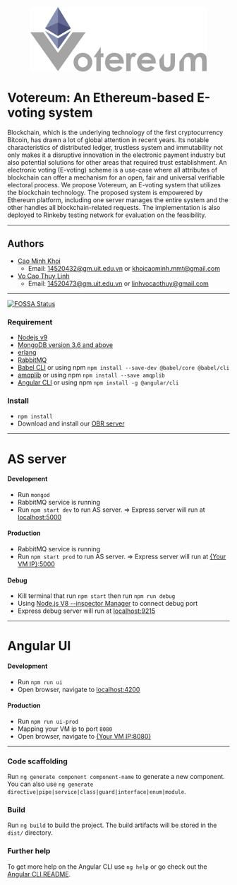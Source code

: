 <p align="center">
  <a href="http://votereum.com/">
    <img
      alt="Node.js"
      src="https://raw.githubusercontent.com/jackmercy/CSS-Auth0/master/votereum_full.png"
      width="400"
    />
  </a>
</p>

# Votereum: An Ethereum-based E-voting system

  Blockchain, which is the underlying technology of the first cryptocurrency Bitcoin, has drawn a lot of global attention in recent years. Its notable characteristics of distributed ledger, trustless system and immutability not only makes it a disruptive innovation in the electronic payment industry but also potential solutions for other areas that required trust establishment. An electronic voting (E-voting) scheme is a use-case where all attributes of blockchain can offer a mechanism for an open, fair and universal verifiable electoral process. We propose Votereum, an E-voting system that utilizes the blockchain technology. The proposed system is empowered by Ethereum platform, including one server manages the entire system and the other handles all blockchain-related requests. The implementation is also deployed to Rinkeby testing network for evaluation on the feasibility.

---

## Authors
* [Cao Minh Khoi](https://github.com/jackmercy)
  * Email: [14520432@gm.uit.edu.vn](mailto:14520432@gm.uit.edu.vn) or [khoicaominh.mmt@gmail.com](mailto:khoicaominh.mmt@gmail.com)
* [Vo Cao Thuy Linh](https://github.com/Dollyns)
  * Email: [14520473@gm.uit.edu.vn](mailto:14520473@gm.uit.edu.vn) or [linhvocaothuy@gmail.com](mailto:linhvocaothuy@gmail.com)

---

[![FOSSA Status](https://app.fossa.io/api/projects/git%2Bgithub.com%2Fjackmercy%2FVotereum-AS.svg?type=shield)](https://app.fossa.io/projects/git%2Bgithub.com%2Fjackmercy%2FVotereum-AS?ref=badge_shield)

### Requirement

* [Nodejs v9](https://nodejs.org/en/download/)
* [MongoDB version 3.6 and above](https://www.mongodb.com/download-center/community)
* [erlang](https://www.erlang.org/downloads)
* [RabbitMQ](https://www.rabbitmq.com/#getstarted)
* [Babel CLI](https://babeljs.io/docs/en/babel-cli) or using npm `npm install --save-dev @babel/core @babel/cli`
* [amqplib](https://github.com/squaremo/amqp.node) or using npm `npm install --save amqplib`
* [Angular CLI](https://cli.angular.io/) or using npm `npm install -g @angular/cli`

### Install

* `npm install`
* Download and install our [OBR server](https://github.com/jackmercy/Votereum-OBR)

-------------

# AS server

#### Development 
* Run `mongod`
* RabbitMQ service is running
* Run `npm start dev` to run AS server.
=> Express server will run at [localhost:5000]()
#### Production
 * RabbitMQ service is running
 * Run `npm start prod` to run AS server.
=> Express server will run at [{Your VM IP}:5000]()
#### Debug

* Kill terminal that run `npm start` then run `npm run debug`
* Using [Node.js V8 --inspector Manager](https://chrome.google.com/webstore/detail/nodejs-v8-inspector-manag/gnhhdgbaldcilmgcpfddgdbkhjohddkj?hl=en) to connect debug port
* Express debug server will run at [localhost:9215]()

---
# Angular UI

#### Development 
* Run `npm run ui`
* Open browser, navigate to [localhost:4200](http://localhost:4200/)

#### Production
* Run `npm run ui-prod`
* Mapping your VM ip to port `8080`
* Open browser, navigate to [{Your VM IP:8080}]()
---
### Code scaffolding

Run `ng generate component component-name` to generate a new component. You can also use `ng generate directive|pipe|service|class|guard|interface|enum|module`.

### Build

Run `ng build` to build the project. The build artifacts will be stored in the `dist/` directory.

### Further help
To get more help on the Angular CLI use `ng help` or go check out the [Angular CLI README](https://github.com/angular/angular-cli/blob/master/README.md).




